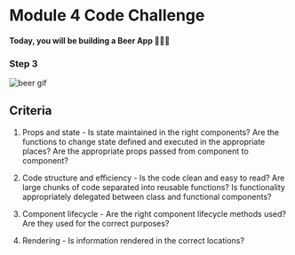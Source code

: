 # Module 4 Code Challenge

#### Today, you will be building a Beer App 🍺🍺🍺

<!-- ### Step 1

-- As a user, when the page loads, I should see a list of beer names retrieved from an API on the right hand side of the screen. -->

<!-- ### Step 2

-- As a user, when I click a beer name, the application should reveal more information about that particular beer. -->

### Step 3

<!-- -- As a user, I can filter through the beer list by typing the name of a beer in the search input -->

![beer gif](App-Gif.gif)

<!-- ## Setting up the json server

1 - Run the command npm install -g json-server in the command line from this directory

2 - Run json-server --watch db.json

That's it. You will have a server running on localhost:3001 that serves the JSON data contained in the db.json file.

_Troubleshooting: If this fails, be sure you don't already have something running on port 3001_ -->

## Criteria

1. Props and state - Is state maintained in the right components? Are the functions to change state defined and executed in the appropriate places? Are the appropriate props passed from component to component?

2. Code structure and efficiency - Is the code clean and easy to read? Are large chunks of code separated into reusable functions? Is functionality appropriately delegated between class and functional components?

3. Component lifecycle - Are the right component lifecycle methods used? Are they used for the correct purposes?

4. Rendering - Is information rendered in the correct locations?
